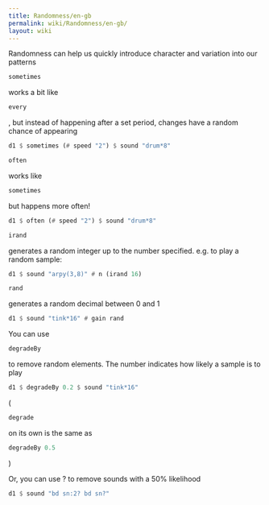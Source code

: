 ```yaml
---
title: Randomness/en-gb
permalink: wiki/Randomness/en-gb/
layout: wiki
---
```


<languages /> Randomness can help us quickly introduce character and
variation into our patterns

``` Haskell
sometimes
```

works a bit like

``` Haskell
every
```

, but instead of happening after a set period, changes have a random
chance of appearing

``` Haskell
d1 $ sometimes (# speed "2") $ sound "drum*8"
```

``` Haskell
often
```

works like

``` Haskell
sometimes
```

but happens more often!

``` Haskell
d1 $ often (# speed "2") $ sound "drum*8"
```

``` Haskell
irand
```

generates a random integer up to the number specified. e.g. to play a
random sample:

``` Haskell
d1 $ sound "arpy(3,8)" # n (irand 16)
```

``` Haskell
rand
```

generates a random decimal between 0 and 1

``` Haskell
d1 $ sound "tink*16" # gain rand
```

You can use

``` Haskell
degradeBy
```

to remove random elements. The number indicates how likely a sample is
to play

``` Haskell
d1 $ degradeBy 0.2 $ sound "tink*16"
```

(

``` Haskell
degrade
```

on its own is the same as

``` Haskell
degradeBy 0.5
```

)

Or, you can use ? to remove sounds with a 50% likelihood

``` Haskell
d1 $ sound "bd sn:2? bd sn?"
```
